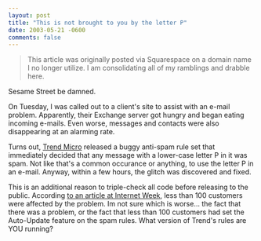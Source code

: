 ```yaml
---
layout: post
title: "This is not brought to you by the letter P"
date: 2003-05-21 -0600
comments: false
---
```


> This article was originally posted via Squarespace on a domain name I no longer utilize.  I am consolidating all of my ramblings and drabble here.

Sesame Street be damned.

On Tuesday, I was called out to a client's site to assist with an e-mail problem. Apparently, their Exchange server got hungry and began eating incoming e-mails. Even worse, messages and contacts were also disappearing at an alarming rate.

Turns out, [Trend Micro][1] released a buggy anti-spam rule set that immediately decided that any message with a lower-case letter P in it was spam. Not like that's a common occurance or anything, to use the letter P in an e-mail. Anyway, within a few hours, the glitch was discovered and fixed.

This is an additional reason to triple-check all code before releasing to the public. According [to an article at Internet Week][2], less than 100 customers were affected by the problem. Im not sure which is worse... the fact that there was a problem, or the fact that less than 100 customers had set the Auto-Update feature on the spam rules. What version of Trend's rules are YOU running?

[1]: http://www.trend.com/
[2]: http://www.internetweek.com/breakingNews/showArticle.jhtml?articleID=10100109